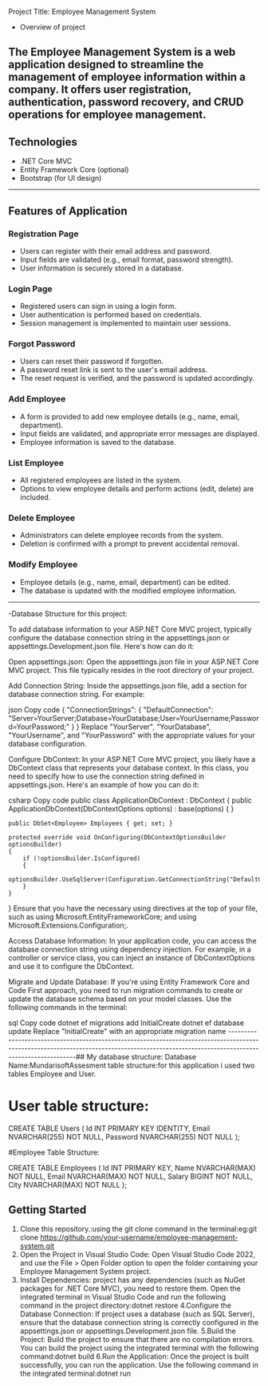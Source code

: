 Project Title: Employee Management System

- Overview of project

The Employee Management System is a web application designed to streamline the management of employee information within a company. It offers user registration, authentication, password recovery, and CRUD operations for employee management.
------------------------------------------------------------------------------------------------------------------------------------------------------------------------------------------
## Technologies

- .NET Core MVC
- Entity Framework Core (optional)
- Bootstrap (for UI design)
- ----------------------------------------------------------------------------------------------------------------------------------------------------------------------------------------
## Features of Application

### Registration Page

- Users can register with their email address and password.
- Input fields are validated (e.g., email format, password strength).
- User information is securely stored in a database.

### Login Page

- Registered users can sign in using a login form.
- User authentication is performed based on credentials.
- Session management is implemented to maintain user sessions.

### Forgot Password

- Users can reset their password if forgotten.
- A password reset link is sent to the user's email address.
- The reset request is verified, and the password is updated accordingly.

### Add Employee

- A form is provided to add new employee details (e.g., name, email, department).
- Input fields are validated, and appropriate error messages are displayed.
- Employee information is saved to the database.

### List Employee

- All registered employees are listed in the system.
- Options to view employee details and perform actions (edit, delete) are included.

### Delete Employee

- Administrators can delete employee records from the system.
- Deletion is confirmed with a prompt to prevent accidental removal.

### Modify Employee

- Employee details (e.g., name, email, department) can be edited.
- The database is updated with the modified employee information.
------------------------------------------------------------------------------------------------------------------------------------------------------------------------------------------
-Database Structure for this project:

To add database information to your ASP.NET Core MVC project, typically configure the database connection string in the appsettings.json or appsettings.Development.json file.
Here's how  can do it:

Open appsettings.json:
Open the appsettings.json file in your ASP.NET Core MVC project. This file typically resides in the root directory of your project.

Add Connection String:
Inside the appsettings.json file, add a section for  database connection string. For example:

json
Copy code
{
  "ConnectionStrings": {
    "DefaultConnection": "Server=YourServer;Database=YourDatabase;User=YourUsername;Password=YourPassword;"
  }
}
Replace "YourServer", "YourDatabase", "YourUsername", and "YourPassword" with the appropriate values for your database configuration.

Configure DbContext:
In your ASP.NET Core MVC project, you likely have a DbContext class that represents your database context. In this class, you need to specify how to use the connection string defined in appsettings.json. Here's an example of how you can do it:

csharp
Copy code
public class ApplicationDbContext : DbContext
{
    public ApplicationDbContext(DbContextOptions<ApplicationDbContext> options)
        : base(options)
    {
    }

    public DbSet<Employee> Employees { get; set; }

    protected override void OnConfiguring(DbContextOptionsBuilder optionsBuilder)
    {
        if (!optionsBuilder.IsConfigured)
        {
            optionsBuilder.UseSqlServer(Configuration.GetConnectionString("DefaultConnection"));
        }
    }
}
Ensure that you have the necessary using directives at the top of your file, such as using Microsoft.EntityFrameworkCore; and using Microsoft.Extensions.Configuration;.

Access Database Information:
In your application code, you can access the database connection string using dependency injection. For example, in a controller or service class, you can inject an instance of DbContextOptions<ApplicationDbContext> and use it to configure the DbContext.

Migrate and Update Database:
If you're using Entity Framework Core and Code First approach, you need to run migration commands to create or update the database schema based on your model classes. Use the following commands in the terminal:

sql
Copy code
dotnet ef migrations add InitialCreate
dotnet ef database update
Replace "InitialCreate" with an appropriate migration name
------------------------------------------------------------------------------------------------------------------------------------------------------------------------------------------## My database structure:
Database Name:MundarisoftAssesment
table structure:for this application i used two tables Employee and User.
# User table structure:
CREATE TABLE Users (
    Id INT PRIMARY KEY IDENTITY,
    Email NVARCHAR(255) NOT NULL,
    Password NVARCHAR(255) NOT NULL
);

#Employee Table Structure:

CREATE TABLE Employees (
    Id INT PRIMARY KEY,
    Name NVARCHAR(MAX) NOT NULL,
    Email NVARCHAR(MAX) NOT NULL,
    Salary BIGINT NOT NULL,
    City NVARCHAR(MAX) NOT NULL
);



## Getting Started




1. Clone this repository.:using the git clone command in the terminal:eg:git clone https://github.com/your-username/employee-management-system.git
2. Open the Project in Visual Studio Code:
Open Visual Studio Code 2022, and use the File > Open Folder option to open the folder containing your Employee Management System project.
3. Install Dependencies:
 project has any dependencies (such as NuGet packages for .NET Core MVC), you need to restore them. Open the integrated terminal in Visual Studio Code and run the following command in the project directory:dotnet restore
4.Configure the Database Connection:
If project uses a database (such as SQL Server), ensure that the database connection string is correctly configured in the appsettings.json or appsettings.Development.json file.
5.Build the Project:
Build the project to ensure that there are no compilation errors. You can build the project using the integrated terminal with the following command:dotnet build
6.Run the Application:
Once the project is built successfully, you can run the application. Use the following command in the integrated terminal:dotnet run

